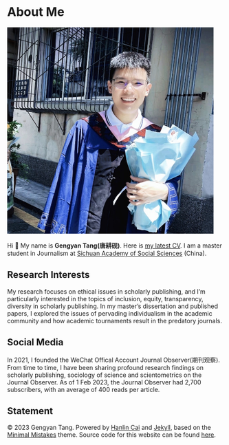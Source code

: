 # About Me

<img src="1664867172379.jpg" class="floatpic" width="480" height="480">


Hi 👋 My name is **Gengyan Tang(唐耕砚)**. Here is [my latest CV](CV-Gengyan.pdf). I am a master student in Journalism at [Sichuan Academy of Social Sciences](https://www.ssas.cn/) (China).

## Research Interests

My research focuses on ethical issues in scholarly publishing, and I’m particularly interested in the topics of inclusion, equity, transparency, diversity in scholarly publishing. In my master’s dissertation and published papers, I explored the issues of pervading individualism in the academic community and how academic tournaments result in the predatory journals.

## Social Media

In 2021, I founded the WeChat Offical Account Journal Observer(期刊观察). From time to time, I have been sharing profound research findings on scholarly publishing, sociology of science and scientometrics on the Journal Observer. As of 1 Feb 2023, the Journal Observer had 2,700 subscribers, with an average of 400 reads per article.

## Statement

© 2023 Gengyan Tang. Powered by [Hanlin Cai](https://caihanlin.com/) and [Jekyll](https://jekyllrb.com/), based on the [Minimal Mistakes](https://mademistakes.com/) theme. Source code for this website can be found [here](https://github.com/GuangLun2000/GuangLun2000.github.io).
